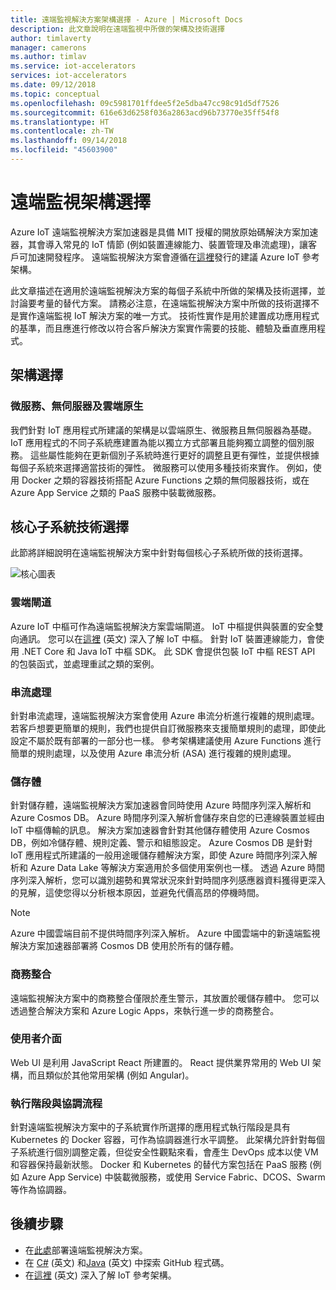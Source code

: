 ```yaml
---
title: 遠端監視解決方案架構選擇 - Azure | Microsoft Docs
description: 此文章說明在遠端監視中所做的架構及技術選擇
author: timlaverty
manager: camerons
ms.author: timlav
ms.service: iot-accelerators
services: iot-accelerators
ms.date: 09/12/2018
ms.topic: conceptual
ms.openlocfilehash: 09c5981701ffdee5f2e5dba47cc98c91d5df7526
ms.sourcegitcommit: 616e63d6258f036a2863acd96b73770e35ff54f8
ms.translationtype: HT
ms.contentlocale: zh-TW
ms.lasthandoff: 09/14/2018
ms.locfileid: "45603900"
---
```

# <a name="remote-monitoring-architectural-choices"></a>遠端監視架構選擇

Azure IoT 遠端監視解決方案加速器是具備 MIT 授權的開放原始碼解決方案加速器，其會導入常見的 IoT 情節 (例如裝置連線能力、裝置管理及串流處理)，讓客戶可加速開發程序。  遠端監視解決方案會遵循在[這裡](https://aka.ms/iotrefarchitecture)發行的建議 Azure IoT 參考架構。  

此文章描述在適用於遠端監視解決方案的每個子系統中所做的架構及技術選擇，並討論要考量的替代方案。  請務必注意，在遠端監視解決方案中所做的技術選擇不是實作遠端監視 IoT 解決方案的唯一方式。  技術性實作是用於建置成功應用程式的基準，而且應進行修改以符合客戶解決方案實作需要的技能、體驗及垂直應用程式。

## <a name="architectural-choices"></a>架構選擇

### <a name="microservices-serverless-and-cloud-native"></a>微服務、無伺服器及雲端原生

我們針對 IoT 應用程式所建議的架構是以雲端原生、微服務且無伺服器為基礎。  IoT 應用程式的不同子系統應建置為能以獨立方式部署且能夠獨立調整的個別服務。  這些屬性能夠在更新個別子系統時進行更好的調整且更有彈性，並提供根據每個子系統來選擇適當技術的彈性。  微服務可以使用多種技術來實作。 例如，使用 Docker 之類的容器技術搭配 Azure Functions 之類的無伺服器技術，或在 Azure App Service 之類的 PaaS 服務中裝載微服務。

## <a name="core-subsystem-technology-choices"></a>核心子系統技術選擇

此節將詳細說明在遠端監視解決方案中針對每個核心子系統所做的技術選擇。

![核心圖表](./media/iot-accelerators-remote-monitoring-architectural-choices/subsystem.png) 

### <a name="cloud-gateway"></a>雲端閘道
Azure IoT 中樞可作為遠端監視解決方案雲端閘道。  IoT 中樞提供與裝置的安全雙向通訊。 您可以在[這裡](https://azure.microsoft.com/services/iot-hub/) \(英文\) 深入了解 IoT 中樞。 針對 IoT 裝置連線能力，會使用 .NET Core 和 Java IoT 中樞 SDK。  此 SDK 會提供包裝 IoT 中樞 REST API 的包裝函式，並處理重試之類的案例。

### <a name="stream-processing"></a>串流處理
針對串流處理，遠端監視解決方案會使用 Azure 串流分析進行複雜的規則處理。  若客戶想要更簡單的規則，我們也提供自訂微服務來支援簡單規則的處理，即使此設定不屬於既有部署的一部分也一樣。 參考架構建議使用 Azure Functions 進行簡單的規則處理，以及使用 Azure 串流分析 (ASA) 進行複雜的規則處理。  

### <a name="storage"></a>儲存體
針對儲存體，遠端監視解決方案加速器會同時使用 Azure 時間序列深入解析和 Azure Cosmos DB。 Azure 時間序列深入解析會儲存來自您的已連線裝置並經由 IoT 中樞傳輸的訊息。 解決方案加速器會針對其他儲存體使用 Azure Cosmos DB，例如冷儲存體、規則定義、警示和組態設定。 Azure Cosmos DB 是針對 IoT 應用程式所建議的一般用途暖儲存體解決方案，即使 Azure 時間序列深入解析和 Azure Data Lake 等解決方案適用於多個使用案例也一樣。 透過 Azure 時間序列深入解析，您可以識別趨勢和異常狀況來針對時間序列感應器資料獲得更深入的見解，這使您得以分析根本原因，並避免代價高昂的停機時間。 

> [!NOTE]
> Azure 中國雲端目前不提供時間序列深入解析。 Azure 中國雲端中的新遠端監視解決方案加速器部署將 Cosmos DB 使用於所有的儲存體。

### <a name="business-integration"></a>商務整合
遠端監視解決方案中的商務整合僅限於產生警示，其放置於暖儲存體中。 您可以透過整合解決方案和 Azure Logic Apps，來執行進一步的商務整合。

### <a name="user-interface"></a>使用者介面
Web UI 是利用 JavaScript React 所建置的。  React 提供業界常用的 Web UI 架構，而且類似於其他常用架構 (例如 Angular)。  

### <a name="runtime-and-orchestration"></a>執行階段與協調流程
針對遠端監視解決方案中的子系統實作所選擇的應用程式執行階段是具有 Kubernetes 的 Docker 容器，可作為協調器進行水平調整。  此架構允許針對每個子系統進行個別調整定義，但從安全性觀點來看，會產生 DevOps 成本以使 VM 和容器保持最新狀態。  Docker 和 Kubernetes 的替代方案包括在 PaaS 服務 (例如 Azure App Service) 中裝載微服務，或使用 Service Fabric、DCOS、Swarm 等作為協調器。

## <a name="next-steps"></a>後續步驟
* 在[此處](https://www.azureiotsolutions.com/)部署遠端監視解決方案。
* 在 [C#](https://github.com/Azure/azure-iot-pcs-remote-monitoring-dotnet/) \(英文\) 和[Java](https://github.com/Azure/azure-iot-pcs-remote-monitoring-java/) \(英文\) 中探索 GitHub 程式碼。  
* 在[這裡](https://aka.ms/iotrefarchitecture) \(英文\) 深入了解 IoT 參考架構。
